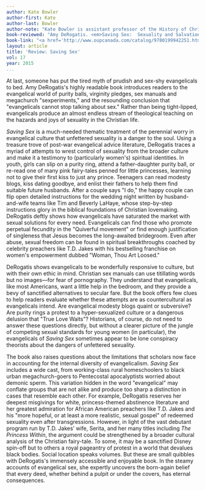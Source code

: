```yaml
---
author: Kate Bowler
author-first: Kate
author-last: Bowler
author-note: "Kate Bowler is assistant professor of the History of Christianity in North America at Duke Divinity School."
book-reviewed: "Amy DeRogatis. <em>Saving Sex:  Sexuality and Salvation in American Evangelicalism</em>. New York: Oxford University Press, 2014. 224 pp. ISBN 978-019994225-1."
book-link: "<a href='http://www.oupcanada.com/catalog/9780199942251.html'>Publisher's Website </a>"
layout: article
title: 'Review: Saving Sex'
vol: 17
year: 2015
...
```


At last, someone has put the tired myth of prudish and sex-shy evangelicals to bed. Amy DeRogatis's highly readable book introduces readers to the evangelical world of purity balls, virginity pledges, sex manuals and megachurch "sexperiments," and the resounding conclusion that "evangelicals cannot stop talking about sex." Rather than being tight-lipped, evangelicals produce an almost endless stream of theological teaching on the hazards and joys of sexuality in the Christian life.

*Saving Sex* is a much-needed thematic treatment of the perennial worry in evangelical culture that unfettered sexuality is a danger to the soul. Using a treasure trove of post-war evangelical advice literature, DeRogatis traces a myriad of attempts to wrest control of sexuality from the broader culture and make it a testimony to (particularly women's) spiritual identities. In youth, girls can slip on a purity ring, attend a father-daughter purity ball, or re-read one of many pink fairy-tales penned for little princesses, learning not to give their first kiss to just any prince. Teenagers can read modesty blogs, kiss dating goodbye, and enlist their fathers to help them find suitable future husbands. After a couple says "I do," the happy couple can flip open detailed instructions for the wedding night written by husband-and-wife teams like Tim and Beverly LaHaye, whose step-by-step instructions glory in the biblical foundations of Christian lovemaking. DeRogatis deftly shows how evangelicals have saturated the market with sexual solutions for every need. Evangelicals can find those who promote perpetual fecundity in the "Quiverful movement" or find enough justification of singleness that Jesus becomes the long-awaited bridegroom. Even after abuse, sexual freedom can be found in spiritual breakthroughs coached by celebrity preachers like T.D. Jakes with his bestselling franchise on women's empowerment dubbed "Woman, Thou Art Loosed."

DeRogatis shows evangelicals to be wonderfully responsive to culture, but with their own ethic in mind. Christian sex manuals can use titillating words but no images—for fear of pornography. They understand that evangelicals, like most Americans, want a little help in the bedroom, and they provide a bevy of sanctified alternatives to secular fare. But the book offers few clues to help readers evaluate whether these attempts are as countercultural as evangelicals intend. Are evangelical modesty blogs quaint or subversive? Are purity rings a protest to a hyper-sexualized culture or a dangerous delusion that "True Love Waits"? Historians, of course, do not need to answer these questions directly, but without a clearer picture of the jungle of competing sexual standards for young women (in particular), the evangelicals of *Saving Sex* sometimes appear to be lone conspiracy theorists about the dangers of unfettered sexuality.  

The book also raises questions about the limitations that scholars now face in accounting for the internal diversity of evangelicalism. *Saving Sex* includes a wide cast, from working-class rural homeschoolers to black urban megachurch-goers to Pentecostal apocalyptists worried about demonic sperm. This variation hidden in the word "evangelical" may conflate groups that are not alike and produce too sharp a distinction in cases that resemble each other. For example, DeRogatis reserves her deepest misgivings for white, princess-themed abstinence literature and her greatest admiration for African American preachers like T.D. Jakes and his "more hopeful, or at least a more realistic, sexual gospel" of redeemed sexuality even after transgressions. However, in light of the vast debutant program run by T.D. Jakes’ wife, Serita, and her many titles including *The Princess Within*, the argument could be strengthened by a broader cultural analysis of the Christian fairy-tale. To some, it may be a sanctified Disney spin-off but to others a royal pageantry of protest in a world that devalues black bodies. Social location speaks volumes. But these are small quibbles with DeRogatis's immensely accessible and enjoyable book. In the steamy accounts of evangelical sex, she expertly uncovers the born-again belief that every deed, whether behind a pulpit or under the covers, has eternal consequences.
